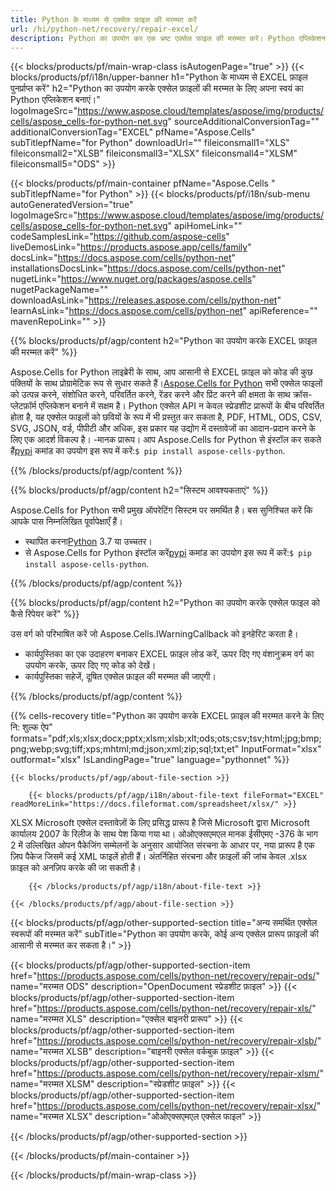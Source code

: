 ```yaml
---
title: Python के माध्यम से एक्सेल फ़ाइल की मरम्मत करें
url: /hi/python-net/recovery/repair-excel/ 
description: Python का उपयोग कर एक भ्रष्ट एक्सेल फ़ाइल की मरम्मत करें। Python एप्लिकेशन के भीतर दूषित एक्सेल फ़ाइल की मरम्मत के लिए रिकवरी टूल।
---
```

{{< blocks/products/pf/main-wrap-class isAutogenPage="true" >}}
{{< blocks/products/pf/i18n/upper-banner h1="Python के माध्यम से EXCEL फ़ाइल पुनर्प्राप्त करें" h2="Python का उपयोग करके एक्सेल फ़ाइलों की मरम्मत के लिए अपना स्वयं का Python एप्लिकेशन बनाएं।" logoImageSrc="https://www.aspose.cloud/templates/aspose/img/products/cells/aspose_cells-for-python-net.svg" sourceAdditionalConversionTag="" additionalConversionTag="EXCEL" pfName="Aspose.Cells" subTitlepfName="for Python" downloadUrl="" fileiconsmall1="XLS" fileiconsmall2="XLSB" fileiconsmall3="XLSX" fileiconsmall4="XLSM" fileiconsmall5="ODS" >}}

{{< blocks/products/pf/main-container pfName="Aspose.Cells " subTitlepfName="for Python" >}}
{{< blocks/products/pf/i18n/sub-menu autoGeneratedVersion="true" logoImageSrc="https://www.aspose.cloud/templates/aspose/img/products/cells/aspose_cells-for-python-net.svg" apiHomeLink="" codeSamplesLink="https://github.com/aspose-cells" liveDemosLink="https://products.aspose.app/cells/family" docsLink="https://docs.aspose.com/cells/python-net" installationsDocsLink="https://docs.aspose.com/cells/python-net" nugetLink="https://www.nuget.org/packages/aspose.cells" nugetPackageName="" downloadAsLink="https://releases.aspose.com/cells/python-net" learnAsLink="https://docs.aspose.com/cells/python-net" apiReference="" mavenRepoLink="" >}}

{{% blocks/products/pf/agp/content h2="Python का उपयोग करके EXCEL फ़ाइल की मरम्मत करें" %}}

 Aspose.Cells for Python लाइब्रेरी के साथ, आप आसानी से EXCEL फ़ाइल को कोड की कुछ पंक्तियों के साथ प्रोग्रामेटिक रूप से सुधार सकते हैं।[Aspose.Cells for Python](https://products.aspose.com/cells/python-net) सभी एक्सेल फाइलों को उत्पन्न करने, संशोधित करने, परिवर्तित करने, रेंडर करने और प्रिंट करने की क्षमता के साथ क्रॉस-प्लेटफ़ॉर्म एप्लिकेशन बनाने में सक्षम है। Python एक्सेल API न केवल स्प्रेडशीट प्रारूपों के बीच परिवर्तित होता है, यह एक्सेल फाइलों को छवियों के रूप में भी प्रस्तुत कर सकता है, PDF, HTML, ODS, CSV, SVG, JSON, वर्ड, पीपीटी और अधिक, इस प्रकार यह उद्योग में दस्तावेजों का आदान-प्रदान करने के लिए एक आदर्श विकल्प है। -मानक प्रारूप। आप Aspose.Cells for Python से इंस्टॉल कर सकते हैं<a href="https://pypi.org/project/aspose-cells/">pypi</a> कमांड का उपयोग इस रूप में करें:<code>$ pip install aspose-cells-python</code>.


{{% /blocks/products/pf/agp/content %}}


{{% blocks/products/pf/agp/content h2="सिस्टम आवश्यकताएं" %}}

 Aspose.Cells for Python सभी प्रमुख ऑपरेटिंग सिस्टम पर समर्थित है। बस सुनिश्चित करें कि आपके पास निम्नलिखित पूर्वापेक्षाएँ हैं।
 
-  स्थापित करना[Python](https://www.python.org/downloads/) 3.7 या उच्चतर।
- से Aspose.Cells for Python इंस्टॉल करें<a href="https://pypi.org/project/aspose-cells-python/">pypi</a> कमांड का उपयोग इस रूप में करें:<code>$ pip install aspose-cells-python</code>.


{{% /blocks/products/pf/agp/content %}}

{{% blocks/products/pf/agp/content h2="Python का उपयोग करके एक्सेल फाइल को कैसे रिपेयर करें" %}}

उस वर्ग को परिभाषित करें जो Aspose.Cells.IWarningCallback को इनहेरिट करता है।
+ कार्यपुस्तिका का एक उदाहरण बनाकर EXCEL फ़ाइल लोड करें, ऊपर दिए गए वंशानुक्रम वर्ग का उपयोग करके, ऊपर दिए गए कोड को देखें।
+ कार्यपुस्तिका सहेजें, दूषित एक्सेल फ़ाइल की मरम्मत की जाएगी।

{{% /blocks/products/pf/agp/content %}}

{{% cells-recovery title="Python का उपयोग करके EXCEL फ़ाइल की मरम्मत करने के लिए नि: शुल्क ऐप" formats="pdf;xls;xlsx;docx;pptx;xlsm;xlsb;xlt;ods;ots;csv;tsv;html;jpg;bmp;png;webp;svg;tiff;xps;mhtml;md;json;xml;zip;sql;txt;et" InputFormat="xlsx" outformat="xlsx" IsLandingPage="true" language="pythonnet" %}}    
    
    
<!-- aboutfile Starts -->

    {{< blocks/products/pf/agp/about-file-section >}}

        {{< blocks/products/pf/agp/i18n/about-file-text fileFormat="EXCEL" readMoreLink="https://docs.fileformat.com/spreadsheet/xlsx/" >}}
XLSX Microsoft एक्सेल दस्तावेज़ों के लिए प्रसिद्ध प्रारूप है जिसे Microsoft द्वारा Microsoft कार्यालय 2007 के रिलीज के साथ पेश किया गया था। ओओएक्सएमएल मानक ईसीएमए -376 के भाग 2 में उल्लिखित ओपन पैकेजिंग सम्मेलनों के अनुसार आयोजित संरचना के आधार पर, नया प्रारूप है एक ज़िप पैकेज जिसमें कई XML फाइलें होती हैं। अंतर्निहित संरचना और फ़ाइलों की जांच केवल .xlsx फ़ाइल को अनज़िप करके की जा सकती है।

        {{< /blocks/products/pf/agp/i18n/about-file-text >}}

    {{< /blocks/products/pf/agp/about-file-section >}}

<!-- aboutfile Ends -->

{{< blocks/products/pf/agp/other-supported-section title="अन्य समर्थित एक्सेल स्वरूपों की मरम्मत करें" subTitle="Python का उपयोग करके, कोई अन्य एक्सेल प्रारूप फ़ाइलों की आसानी से मरम्मत कर सकता है।" >}}

{{< blocks/products/pf/agp/other-supported-section-item href="https://products.aspose.com/cells/python-net/recovery/repair-ods/" name="मरम्मत ODS" description="OpenDocument स्प्रेडशीट फ़ाइल" >}}
{{< blocks/products/pf/agp/other-supported-section-item href="https://products.aspose.com/cells/python-net/recovery/repair-xls/" name="मरम्मत XLS" description="एक्सेल बाइनरी प्रारूप" >}}
{{< blocks/products/pf/agp/other-supported-section-item href="https://products.aspose.com/cells/python-net/recovery/repair-xlsb/" name="मरम्मत XLSB" description="बाइनरी एक्सेल वर्कबुक फ़ाइल" >}}
{{< blocks/products/pf/agp/other-supported-section-item href="https://products.aspose.com/cells/python-net/recovery/repair-xlsm/" name="मरम्मत XLSM" description="स्प्रेडशीट फ़ाइल" >}}
{{< blocks/products/pf/agp/other-supported-section-item href="https://products.aspose.com/cells/python-net/recovery/repair-xlsx/" name="मरम्मत XLSX" description="ओओएक्सएमएल एक्सेल फाइल" >}}

{{< /blocks/products/pf/agp/other-supported-section >}}

{{< /blocks/products/pf/main-container >}}
    
{{< /blocks/products/pf/main-wrap-class >}}
